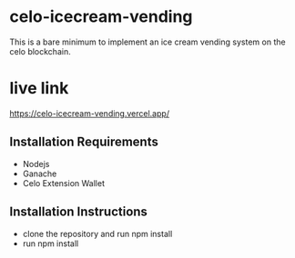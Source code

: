 # celo-icecream-vending

This is a bare minimum to implement an ice cream vending system on the celo blockchain.

# live link
https://celo-icecream-vending.vercel.app/

## Installation Requirements
- Nodejs
- Ganache
- Celo Extension Wallet

## Installation Instructions
- clone the repository and run npm install
- run npm install



